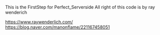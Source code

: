 This is the FirstStep for Perfect_Serverside
All right of this code is by ray wenderich


https://www.raywenderlich.com/
https://blog.naver.com/manonflame/221167458051
